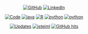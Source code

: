 <p align="center">
    <a href="https://github.com/jsteiml" target="_blank"><img alt="GitHub" src="https://img.shields.io/badge/-@jsteiml-181717?style=flat-square&logo=GitHub&logoColor=white"></a>
    <a href="https://www.linkedin.com/in/joseph-steimle/" target="_blank"><img alt="LinkedIn" src="https://img.shields.io/badge/-LinkedIn-0077B5?style=flat-square&logo=Linkedin&logoColor=white"></a>
</p>

<p align="center">
    <a href="https://github.com/jsteiml?tab=repositories" target="_blank"><img alt="Code" src="https://img.shields.io/badge/-code-000000?style=flat-square&logo=Plex&logoColor=white"></a>
    <a href="https://github.com/jsteiml?tab=repositories&language=java" target="_blank"><img alt="java" src="https://img.shields.io/badge/java-ED8B00?style=flat-square&logo=java&logoColor=white"></a>
    <a href="https://github.com/jsteiml?tab=repositories&language=kotlin" target="_blank"><img alt="R" src="https://img.shields.io/badge/-kotlin-276DC3?style=flat-square&logo=kotlin&logoColor=white"></a>
    <a href="https://github.com/jsteiml?tab=repositories&language=python" target="_blank"><img alt="python" src="https://img.shields.io/badge/-python-3776AB?style=flat-square&logo=python&logoColor=white"></a>
    <a href="https://github.com/jsteiml?tab=repositories&language=groovy" target="_blank"><img alt="python" src="https://img.shields.io/badge/Apache%20Groovy-4298B8.svg?style=flat-square&logo=Apache+Groovy&logoColor=white"></a>

</p>

<p align="center">
    <a href="https://github.com/jsteiml?tab=followers" target="_blank"><img alt="Updates" src="https://img.shields.io/badge/--000000?style=flat-square&logo=RSS&logoColor=white"></a>
    <a href="https://github.com/jsteiml" target="_blank"><img alt="jsteiml" src="https://badges.pufler.dev/visits/jsteiml/jsteiml?logo=GitHub&label=visits&color=success&logoColor=white&style=flat-square"/></a>
    <a href="https://github.com/jsteiml/jsteiml" target="_blank"><img alt="GitHub hits" src="https://img.shields.io/github/last-commit/jsteiml/jsteiml?label=profile%20updated&style=flat-square"></a>
</p>
